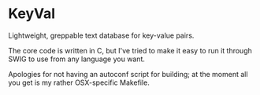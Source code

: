 KeyVal
======

Lightweight, greppable text database for key-value pairs.

The core code is written in C, but I've tried to make it easy to run it through
SWIG to use from any language you want.

Apologies for not having an autoconf script for building; at the moment all
you get is my rather OSX-specific Makefile.

